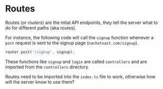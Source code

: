 # Routes

Routes (or _routers_) are the intial API endpoints, they tell the server what to do for different paths (aka _routes_).

For instance, the following code will call the `signup` function whenever a `post` request is sent to the signup page (`nachotoast.com/signup`).

```ts
router.post('/signup', signup);
```

These functions like `signup` and `login` are called `controllers` and are imported from the `controllers` directory.

Routes need to be imported into the `index.ts` file to work, otherwise how will the server know to use them?
